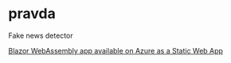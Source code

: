 # pravda
Fake news detector


[Blazor WebAssembly app available on Azure as a Static Web App](https://orange-glacier-067bc8f03.azurestaticapps.net)
